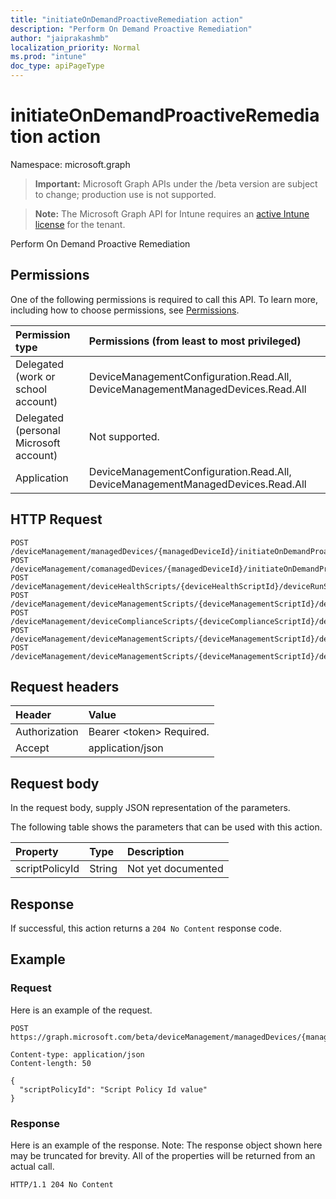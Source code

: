 ```yaml
---
title: "initiateOnDemandProactiveRemediation action"
description: "Perform On Demand Proactive Remediation"
author: "jaiprakashmb"
localization_priority: Normal
ms.prod: "intune"
doc_type: apiPageType
---
```


# initiateOnDemandProactiveRemediation action

Namespace: microsoft.graph

> **Important:** Microsoft Graph APIs under the /beta version are subject to change; production use is not supported.

> **Note:** The Microsoft Graph API for Intune requires an [active Intune license](https://go.microsoft.com/fwlink/?linkid=839381) for the tenant.

Perform On Demand Proactive Remediation

## Permissions
One of the following permissions is required to call this API. To learn more, including how to choose permissions, see [Permissions](/graph/permissions-reference).

<!-- { "blockType": "ignored"  } // Note: Removing this line will cause the permissions autogeneration tool to overwrite the table. -->
|Permission type|Permissions (from least to most privileged)|
|:---|:---|
|Delegated (work or school account)|DeviceManagementConfiguration.Read.All, DeviceManagementManagedDevices.Read.All|
|Delegated (personal Microsoft account)|Not supported.|
|Application|DeviceManagementConfiguration.Read.All, DeviceManagementManagedDevices.Read.All|

## HTTP Request
<!-- {
  "blockType": "ignored"
}
-->
``` http
POST /deviceManagement/managedDevices/{managedDeviceId}/initiateOnDemandProactiveRemediation
POST /deviceManagement/comanagedDevices/{managedDeviceId}/initiateOnDemandProactiveRemediation
POST /deviceManagement/deviceHealthScripts/{deviceHealthScriptId}/deviceRunStates/{deviceHealthScriptDeviceStateId}/managedDevice/initiateOnDemandProactiveRemediation
POST /deviceManagement/deviceManagementScripts/{deviceManagementScriptId}/deviceRunStates/{deviceManagementScriptDeviceStateId}/managedDevice/initiateOnDemandProactiveRemediation
POST /deviceManagement/deviceComplianceScripts/{deviceComplianceScriptId}/deviceRunStates/{deviceComplianceScriptDeviceStateId}/managedDevice/initiateOnDemandProactiveRemediation
POST /deviceManagement/deviceManagementScripts/{deviceManagementScriptId}/deviceRunStates/{deviceManagementScriptDeviceStateId}/managedDevice/users/{userId}/managedDevices/{managedDeviceId}/initiateOnDemandProactiveRemediation
POST /deviceManagement/deviceManagementScripts/{deviceManagementScriptId}/deviceRunStates/{deviceManagementScriptDeviceStateId}/managedDevice/detectedApps/{detectedAppId}/managedDevices/{managedDeviceId}/initiateOnDemandProactiveRemediation
```

## Request headers
|Header|Value|
|:---|:---|
|Authorization|Bearer &lt;token&gt; Required.|
|Accept|application/json|

## Request body
In the request body, supply JSON representation of the parameters.

The following table shows the parameters that can be used with this action.

|Property|Type|Description|
|:---|:---|:---|
|scriptPolicyId|String|Not yet documented|



## Response
If successful, this action returns a `204 No Content` response code.

## Example

### Request
Here is an example of the request.
``` http
POST https://graph.microsoft.com/beta/deviceManagement/managedDevices/{managedDeviceId}/initiateOnDemandProactiveRemediation

Content-type: application/json
Content-length: 50

{
  "scriptPolicyId": "Script Policy Id value"
}
```

### Response
Here is an example of the response. Note: The response object shown here may be truncated for brevity. All of the properties will be returned from an actual call.
``` http
HTTP/1.1 204 No Content
```
